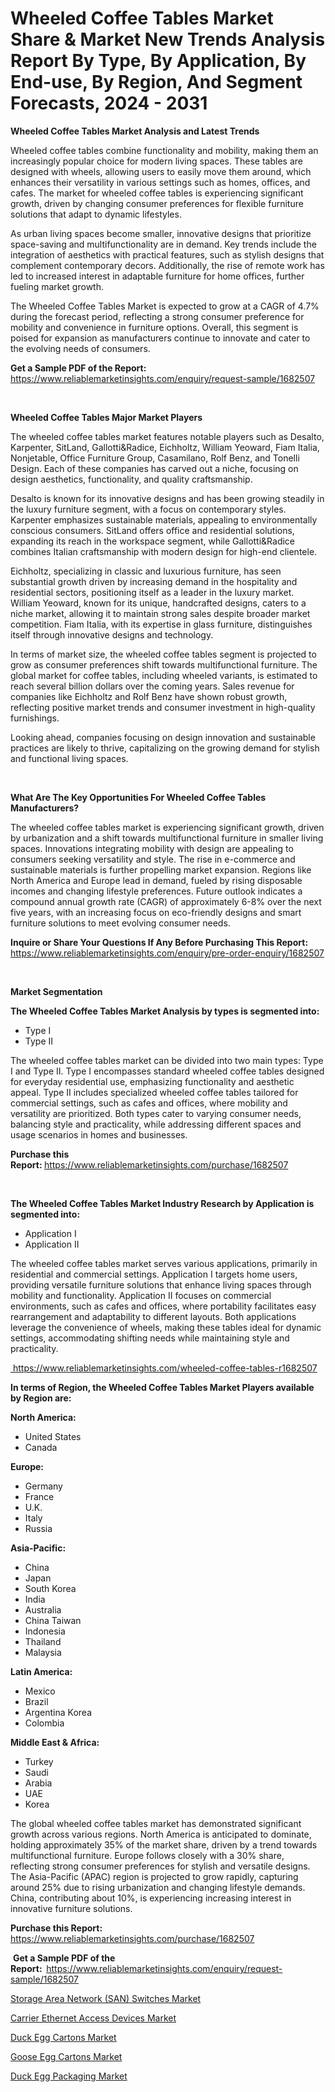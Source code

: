<p><h1>Wheeled Coffee Tables Market Share & Market New Trends Analysis Report By Type, By Application, By End-use, By Region, And Segment Forecasts, 2024 - 2031</h1></p><p><strong>Wheeled Coffee Tables Market Analysis and Latest Trends</strong></p>
<p><p>Wheeled coffee tables combine functionality and mobility, making them an increasingly popular choice for modern living spaces. These tables are designed with wheels, allowing users to easily move them around, which enhances their versatility in various settings such as homes, offices, and cafes. The market for wheeled coffee tables is experiencing significant growth, driven by changing consumer preferences for flexible furniture solutions that adapt to dynamic lifestyles. </p><p>As urban living spaces become smaller, innovative designs that prioritize space-saving and multifunctionality are in demand. Key trends include the integration of aesthetics with practical features, such as stylish designs that complement contemporary decors. Additionally, the rise of remote work has led to increased interest in adaptable furniture for home offices, further fueling market growth. </p><p>The Wheeled Coffee Tables Market is expected to grow at a CAGR of 4.7% during the forecast period, reflecting a strong consumer preference for mobility and convenience in furniture options. Overall, this segment is poised for expansion as manufacturers continue to innovate and cater to the evolving needs of consumers.</p></p>
<p><strong>Get a Sample PDF of the Report:&nbsp;</strong> <a href="https://www.reliablemarketinsights.com/enquiry/request-sample/1682507?utm_campaign=1620&utm_medium=2&utm_source=Github&utm_content=ia&utm_term=15102024&utm_id=wheeled-coffee-tables">https://www.reliablemarketinsights.com/enquiry/request-sample/1682507</a></p>
<p>&nbsp;</p>
<p><strong>Wheeled Coffee Tables Major Market Players</strong></p>
<p><p>The wheeled coffee tables market features notable players such as Desalto, Karpenter, SitLand, Gallotti&Radice, Eichholtz, William Yeoward, Fiam Italia, Nonjetable, Office Furniture Group, Casamilano, Rolf Benz, and Tonelli Design. Each of these companies has carved out a niche, focusing on design aesthetics, functionality, and quality craftsmanship.</p><p>Desalto is known for its innovative designs and has been growing steadily in the luxury furniture segment, with a focus on contemporary styles. Karpenter emphasizes sustainable materials, appealing to environmentally conscious consumers. SitLand offers office and residential solutions, expanding its reach in the workspace segment, while Gallotti&Radice combines Italian craftsmanship with modern design for high-end clientele.</p><p>Eichholtz, specializing in classic and luxurious furniture, has seen substantial growth driven by increasing demand in the hospitality and residential sectors, positioning itself as a leader in the luxury market. William Yeoward, known for its unique, handcrafted designs, caters to a niche market, allowing it to maintain strong sales despite broader market competition. Fiam Italia, with its expertise in glass furniture, distinguishes itself through innovative designs and technology.</p><p>In terms of market size, the wheeled coffee tables segment is projected to grow as consumer preferences shift towards multifunctional furniture. The global market for coffee tables, including wheeled variants, is estimated to reach several billion dollars over the coming years. Sales revenue for companies like Eichholtz and Rolf Benz have shown robust growth, reflecting positive market trends and consumer investment in high-quality furnishings.</p><p>Looking ahead, companies focusing on design innovation and sustainable practices are likely to thrive, capitalizing on the growing demand for stylish and functional living spaces.</p></p>
<p>&nbsp;</p>
<p><strong>What Are The Key Opportunities For Wheeled Coffee Tables Manufacturers?</strong></p>
<p><p>The wheeled coffee tables market is experiencing significant growth, driven by urbanization and a shift towards multifunctional furniture in smaller living spaces. Innovations integrating mobility with design are appealing to consumers seeking versatility and style. The rise in e-commerce and sustainable materials is further propelling market expansion. Regions like North America and Europe lead in demand, fueled by rising disposable incomes and changing lifestyle preferences. Future outlook indicates a compound annual growth rate (CAGR) of approximately 6-8% over the next five years, with an increasing focus on eco-friendly designs and smart furniture solutions to meet evolving consumer needs.</p></p>
<p><strong>Inquire or Share Your Questions If Any Before Purchasing This Report:</strong> <a href="https://www.reliablemarketinsights.com/enquiry/pre-order-enquiry/1682507?utm_campaign=1620&utm_medium=2&utm_source=Github&utm_content=ia&utm_term=15102024&utm_id=wheeled-coffee-tables">https://www.reliablemarketinsights.com/enquiry/pre-order-enquiry/1682507</a></p>
<p>&nbsp;</p>
<p><strong>Market Segmentation</strong></p>
<p><strong>The Wheeled Coffee Tables Market Analysis by types is segmented into:</strong></p>
<p><ul><li>Type I</li><li>Type II</li></ul></p>
<p><p>The wheeled coffee tables market can be divided into two main types: Type I and Type II. Type I encompasses standard wheeled coffee tables designed for everyday residential use, emphasizing functionality and aesthetic appeal. Type II includes specialized wheeled coffee tables tailored for commercial settings, such as cafes and offices, where mobility and versatility are prioritized. Both types cater to varying consumer needs, balancing style and practicality, while addressing different spaces and usage scenarios in homes and businesses.</p></p>
<p><strong>Purchase this Report:&nbsp;</strong><a href="https://www.reliablemarketinsights.com/purchase/1682507?utm_campaign=1620&utm_medium=2&utm_source=Github&utm_content=ia&utm_term=15102024&utm_id=wheeled-coffee-tables">https://www.reliablemarketinsights.com/purchase/1682507</a></p>
<p>&nbsp;</p>
<p><strong>The Wheeled Coffee Tables Market Industry Research by Application is segmented into:</strong></p>
<p><ul><li>Application I</li><li>Application II</li></ul></p>
<p><p>The wheeled coffee tables market serves various applications, primarily in residential and commercial settings. Application I targets home users, providing versatile furniture solutions that enhance living spaces through mobility and functionality. Application II focuses on commercial environments, such as cafes and offices, where portability facilitates easy rearrangement and adaptability to different layouts. Both applications leverage the convenience of wheels, making these tables ideal for dynamic settings, accommodating shifting needs while maintaining style and practicality.</p></p>
<p><a href="https://www.reliablemarketinsights.com/wheeled-coffee-tables-r1682507?utm_campaign=1620&utm_medium=2&utm_source=Github&utm_content=ia&utm_term=15102024&utm_id=wheeled-coffee-tables">&nbsp;https://www.reliablemarketinsights.com/wheeled-coffee-tables-r1682507</a></p>
<p><strong>In terms of Region, the Wheeled Coffee Tables Market Players available by Region are:</strong></p>
<p>
    <p> <strong> North America: </strong>
        <ul>
            <li>United States</li>
            <li>Canada</li>
        </ul>
        </p> 
    <p> <strong> Europe: </strong>
        <ul>
            <li>Germany</li>
            <li>France</li>
            <li>U.K.</li>
            <li>Italy</li>
            <li>Russia</li>
        </ul>
        </p> 
    <p> <strong> Asia-Pacific: </strong>
        <ul>
            <li>China</li>
            <li>Japan</li>
            <li>South Korea</li>
            <li>India</li>
            <li>Australia</li>
            <li>China Taiwan</li>
            <li>Indonesia</li>
            <li>Thailand</li>
            <li>Malaysia</li>
        </ul>
        </p> 
    <p> <strong> Latin America: </strong>
        <ul>
            <li>Mexico</li>
            <li>Brazil</li>
            <li>Argentina Korea</li>
            <li>Colombia</li>
        </ul>
        </p> 
    <p> <strong> Middle East & Africa: </strong>
        <ul>
            <li>Turkey</li>
            <li>Saudi</li>
            <li>Arabia</li>
            <li>UAE</li>
            <li>Korea</li>
        </ul>
    </p>
    </p>
<p><p>The global wheeled coffee tables market has demonstrated significant growth across various regions. North America is anticipated to dominate, holding approximately 35% of the market share, driven by a trend towards multifunctional furniture. Europe follows closely with a 30% share, reflecting strong consumer preferences for stylish and versatile designs. The Asia-Pacific (APAC) region is projected to grow rapidly, capturing around 25% due to rising urbanization and changing lifestyle demands. China, contributing about 10%, is experiencing increasing interest in innovative furniture solutions.</p></p>
<p><strong>Purchase this Report: </strong><a href="https://www.reliablemarketinsights.com/purchase/1682507?utm_campaign=1620&utm_medium=2&utm_source=Github&utm_content=ia&utm_term=15102024&utm_id=wheeled-coffee-tables">https://www.reliablemarketinsights.com/purchase/1682507</a></p>
<p>&nbsp;<strong>Get a Sample PDF of the Report:&nbsp;&nbsp;</strong><a href="https://www.reliablemarketinsights.com/enquiry/request-sample/1682507?utm_campaign=1620&utm_medium=2&utm_source=Github&utm_content=ia&utm_term=15102024&utm_id=wheeled-coffee-tables">https://www.reliablemarketinsights.com/enquiry/request-sample/1682507</a></p>
<p><strong></strong></p>
<p><p><a href="https://www.linkedin.com/pulse/storage-area-network-san-switches-market-trends-detailed-study-nfate?trk=public_post_embed_feed-article-content&utm_campaign=1620&utm_medium=2&utm_source=Github&utm_content=ia&utm_term=15102024&utm_id=wheeled-coffee-tables">Storage Area Network (SAN) Switches Market</a></p><p><a href="https://www.linkedin.com/pulse/emerging-trends-carrier-ethernet-access-devices-market-global-flw9e?trk=public_post_embed_feed-article-content&utm_campaign=1620&utm_medium=2&utm_source=Github&utm_content=ia&utm_term=15102024&utm_id=wheeled-coffee-tables">Carrier Ethernet Access Devices Market</a></p><p><a href="https://www.linkedin.com/pulse/duck-egg-cartons-market-outlook-forecast-from-2024-2031-adventitia-42axe?trk=public_post_embed_feed-article-content&utm_campaign=1620&utm_medium=2&utm_source=Github&utm_content=ia&utm_term=15102024&utm_id=wheeled-coffee-tables">Duck Egg Cartons Market</a></p><p><a href="https://www.linkedin.com/pulse/consumer-behavior-shifts-goose-egg-cartons-market-demand-analysis-1fqbe?trk=public_post_embed_feed-article-content&utm_campaign=1620&utm_medium=2&utm_source=Github&utm_content=ia&utm_term=15102024&utm_id=wheeled-coffee-tables">Goose Egg Cartons Market</a></p><p><a href="https://www.linkedin.com/pulse/duck-egg-packaging-market-trends-focusing-insight-forecast-analysis-2zp9f?trk=public_post_embed_feed-article-content&utm_campaign=1620&utm_medium=2&utm_source=Github&utm_content=ia&utm_term=15102024&utm_id=wheeled-coffee-tables">Duck Egg Packaging Market</a></p></p>